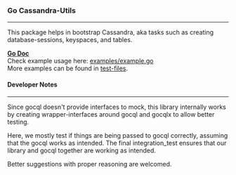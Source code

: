 ### Go Cassandra-Utils
---

This package helps in bootstrap Cassandra, aka tasks such as creating database-sessions, keyspaces, and tables.

**[Go Doc][0]**  
Check example usage here: [examples/example.go][1]  
More examples can be found in [test-files][2].

#### Developer Notes
---

Since gocql doesn't provide interfaces to mock, this library internally works by creating wrapper-interfaces
around gocql and gocqlx to allow better testing.

Here, we mostly test if things are being passed to gocql correctly, assuming that the gocql works as intended.
The final integration_test ensures that our library and gocql together are working as intended.

Better suggestions with proper reasoning are welcomed.

  [0]: https://godoc.org/github.com/TerrexTech/go-cassandrautils/cassandra
  [1]: https://github.com/TerrexTech/go-cassandrautils/blob/master/examples/example.go
  [2]: https://github.com/TerrexTech/go-cassandrautils/tree/master/cassandra
